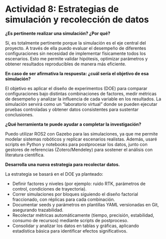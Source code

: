 # **Actividad 8:** Estrategias de simulación y recolección de datos

**¿Es pertinente realizar una simulación? ¿Por qué?**

Sí, es totalmente pertinente porque la simulación es el eje central del proyecto. A través de ella puedo evaluar el desempeño de diferentes configuraciones sin necesidad de implementar físicamente todos los escenarios. Esto me permite validar hipótesis, optimizar parámetros y obtener resultados reproducibles de manera más eficiente.

**En caso de ser afirmativa la respuesta: ¿cuál sería el objetivo de esa simulación?**

El objetivo es aplicar el diseño de experimentos (DOE) para comparar configuraciones bajo distintas combinaciones de factores, medir métricas de desempeño y analizar la influencia de cada variable en los resultados. La simulación servirá como un “laboratorio virtual” donde se pueden ejecutar pruebas controladas y obtener datos consistentes para sustentar conclusiones.

**¿Qué herramienta te puede ayudar a completar la investigación?**

Puedo utilizar ROS2 con Gazebo para las simulaciones, ya que me permite modelar sistemas robóticos y replicar escenarios realistas. Además, usaré scripts en Python y notebooks para postprocesar los datos, junto con gestores de referencias (Zotero/Mendeley) para sostener el análisis con literatura científica.

**Desarrolla una nueva estrategia para recolectar datos.**

La estrategia se basará en el DOE ya planteado:

- Definir factores y niveles (por ejemplo: ruido RTK, parámetros de control, condiciones de trayectoria).
- Correr simulaciones por bloques siguiendo el diseño factorial fraccionado, con réplicas para cada combinación.
- Documentar seeds y parámetros en plantillas YAML versionadas en Git, asegurando trazabilidad.
- Recolectar métricas automáticamente (tiempo, precisión, estabilidad, consumo de recursos) mediante scripts de postproceso.
- Consolidar y analizar los datos en tablas y gráficas, aplicando estadística básica para identificar efectos significativos.
